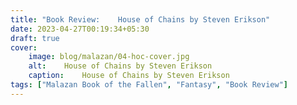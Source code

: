 ```yaml
---
title: "Book Review: 	House of Chains by Steven Erikson"
date: 2023-04-27T00:19:34+05:30
draft: true
cover: 
    image: blog/malazan/04-hoc-cover.jpg
    alt: 	House of Chains by Steven Erikson
    caption: 	House of Chains by Steven Erikson
tags: ["Malazan Book of the Fallen", "Fantasy", "Book Review"]
---
```

